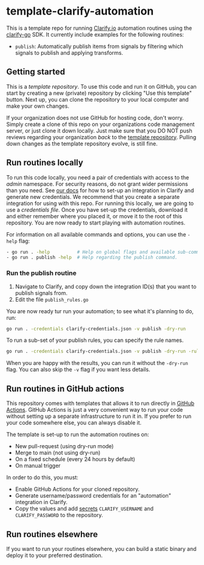 # template-clarify-automation

This is a template repo for running [Clarify.io](https://clarify.io) automation routines using the [clarify-go](https://github.com/clarify/clarify-go) SDK. It currently include examples for the following routines:

- `publish`: Automatically publish items from signals by filtering which signals to publish and applying transforms.

## Getting started

This is a _template repository_. To use this code and run it on GitHub, you can start by creating a new (private) repository by clicking "Use this template" button. Next up, you can clone the repository to your local computer and make your own changes.

If your organization does not use GitHub for hosting code, don't worry. Simply create a clone of this repo on your organizations code management server, or just clone it down locally. Just make sure that you DO NOT push reviews regarding your organization _back_ to the [template repository](https://github.com/clarify/template-clarify-automation/). Pulling down changes as the template repository evolve, is still fine.

## Run routines locally

To run this code locally, you need a pair of credentials with access to the _admin_ namespace. For security reasons, do not grant wider permissions than you need. See [our docs](https://docs.clarify.io/developers/quickstart/create-integration) for how to set-up an integration in Clarify and generate new credentials. We recommend that you create a separate integration for using with this repo. For running this locally, we are going to use a _credentials file_. Once you have set-up the credentials, download it and either remember where you placed it, or move it to the root of this repository. You are now ready to start playing with automation routines.

For information on all available commands and options, you can use the `-help` flag:

```sh
- go run . -help          # Help on global flags and available sub-commands.
- go run . publish -help  # Help regarding the publish command.
```

### Run the publish routine

1. Navigate to Clarify, and copy down the integration ID(s) that you want to publish signals from.
2. Edit the file `publish_rules.go`

You are now ready tur run your automation; to see what it's planning to do, run:

```sh
go run . -credentials clarify-credentials.json -v publish -dry-run
```

To run a sub-set of your publish rules, you can specify the rule names.

```sh
go run . -credentials clarify-credentials.json -v publish -dry-run -rules my-rules
```

When you are happy with the results, you can run it without the `-dry-run` flag. You can also skip the `-v` flag if you want less details.

## Run routines in GitHub actions

This repository comes with templates that allows it to run directly in [GitHub Actions][ga]. GitHub Actions is just a very convenient way to run your code without setting up a separate infrastructure to run it in. If you prefer to run your code somewhere else, you can always disable it.

The template is set-up to run the automation routines on:

- New pull-request (using dry-run mode)
- Merge to main (not using dry-run)
- On a fixed schedule (every 24 hours by default)
- On manual trigger

In order to do this, you must:

- Enable GitHub Actions for your cloned repository.
- Generate username/password credentials for an "automation" integration in Clarify.
- Copy the values and add [secrets][ga-secrets] `CLARIFY_USERNAME` and `CLARIFY_PASSWORD` to the repository.

[ga-secrets]: https://docs.github.com/en/rest/actions/secrets
[ga]: https://github.com/features/actions

## Run routines elsewhere

If you want to run your routines elsewhere, you can build a static binary and deploy it to your preferred destination.
